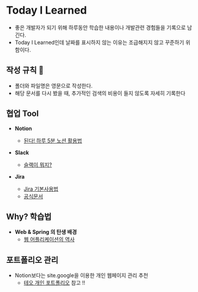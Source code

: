 # Today I Learned

* 좋은 개발자가 되기 위해 하루동안 학습한 내용이나 개발관련 경험들을 기록으로 남긴다.
* Today I Learned인데 날짜를 표시하지 않는 이유는 조급해지지 않고 꾸준하기 위함이다.

## 작성 규칙 📕

* 폴더와 파일명은 영문으로 작성한다.
* 해당 문서를 다시 봤을 때, 추가적인 검색의 비용이 들지 않도록 자세히 기록한다

## 협업 Tool

- **Notion** 
  - [된다! 하루 5분 노션 활용법](https://m.post.naver.com/my/series/detail.naver?seriesNo=674263&memberNo=38386150&prevVolumeNo=33390322)

- **Slack**
  - [슬랙이 뭐지?](https://gonna-be.tistory.com/29)
 
- **Jira**
  - [Jira 기본사용법](https://velog.io/@juyeon/JIRA-%EA%B8%B0%EB%B3%B8-%EC%82%AC%EC%9A%A9%EB%B2%95-yjj2ykrk)
  - [공식문서](https://www.atlassian.com/ko/software/jira/guides/projects/tutorials#create-a-new-project-in-jira)

## Why? 학습법

- **Web & Spring 의 탄생 배경**
  - [웹 어플리케이션의 역사](https://tecoble.techcourse.co.kr/post/2023-10-25-HISTORY-OF-WEB-APP/)

## 포트폴리오 관리

- Notion보다는 site.google을 이용한 개인 웹페이지 관리 추천
  - [테오 개인 포트폴리오](https://sites.google.com/view/woosung1223) 참고 !!
